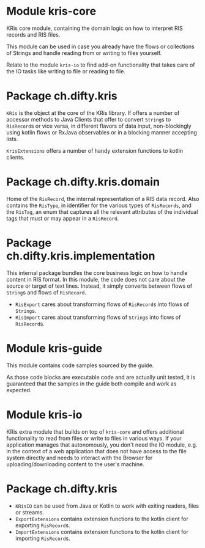 # Module kris-core

KRis core module, containing the domain logic on how to interpret RIS records and RIS files.

This module can be used in case you already have the flows or collections of Strings and handle
reading from or writing to files yourself.

Relate to the module `kris-io` to find add-on functionality that takes care of the IO tasks
like writing to file or reading to file.

# Package ch.difty.kris

`KRis` is the object at the core of the KRis library. If offers a number of accessor methods
to Java Clients that offer to convert `String`s to `RisRecord`s or vice versa, in different
flavors of data input, non-blockingly using kotlin flows or RxJava observables or in a blocking
manner accepting lists.

`KrisExtensions` offers a number of handy extension functions to kotlin clients.

# Package ch.difty.kris.domain

Home of the `RisRecord`, the internal representation of a RIS data record.
Also contains the `RisType`, in identifier for the various types of `RisRecords`,
and the `RisTag`, an enum that captures all the relevant attributes of the individual
tags that must or may appear in a `RisRecord`.

# Package ch.difty.kris.implementation

This internal package bundles the core business logic on how to handle content in RIS format.
In this module, the code does not care about the source or target of text lines.
Instead, it simply converts between flows of `String`s and flows of `RisRecord`.

* `RisExport` cares about transforming flows of `RisRecord`s into flows of `String`s.
* `RisImport` cares about transforming flows of `String`s into flows of `RisRecord`s.


# Module kris-guide

This module contains code samples sourced by the guide.

As those code blocks are executable code and are actually unit tested, it is guaranteed that
the samples in the guide both compile and work as expected.


# Module kris-io

KRis extra module that builds on top of `kris-core` and offers additional functionality
to read from files or write to files in various ways. If your application manages that
autonomously, you don't need the IO module, e.g. in the context of a web application that
does not have access to the file system directly and needs to interact with the Browser
for uploading/downloading content to the user's machine.

# Package ch.difty.kris

* `KRisIO` can be used from Java or Kotlin to work with exiting readers, files or streams.
* `ExportExtensions` contains extension functions to the kotlin client for exporting `RisRecord`s.
* `ImportExtensions` contains extension functions to the kotlin client for importing `RisRecord`s.